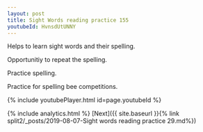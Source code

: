 ```yaml
---
layout: post
title: Sight Words reading practice 155
youtubeId: HvnsdUtUNNY
---
```

 
 
Helps to learn sight words and their spelling.

Opportunitiy to repeat the spelling. 

Practice spelling. 
 
Practice for spelling bee competitions. 
 
{% include youtubePlayer.html id=page.youtubeId %}
 
 
{% include analytics.html %} 
[Next]({{ site.baseurl }}{% link  split2/_posts/2019-08-07-Sight words reading practice 29.md%})
 
